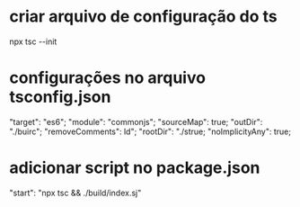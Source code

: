 # criar arquivo de configuração do ts
npx tsc --init

# configurações no arquivo tsconfig.json

"target": "es6";
"module": "commonjs";
"sourceMap": true;
"outDir": "./buirc";
"removeComments": ld";
"rootDir": "./strue;
"noImplicityAny": true;

# adicionar script no package.json
"start": "npx tsc && ./build/index.sj"